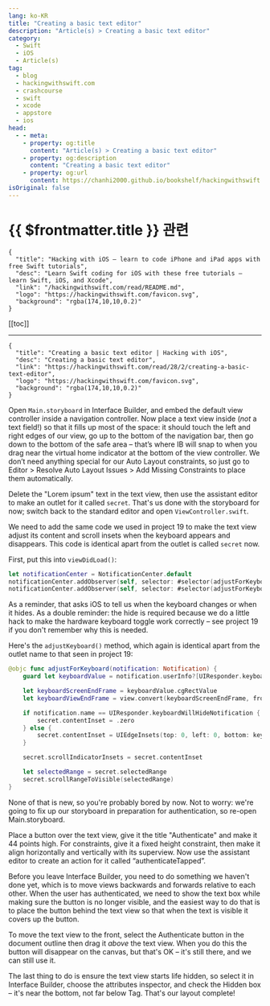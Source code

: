 ```yaml
---
lang: ko-KR
title: "Creating a basic text editor"
description: "Article(s) > Creating a basic text editor"
category:
  - Swift
  - iOS
  - Article(s)
tag: 
  - blog
  - hackingwithswift.com
  - crashcourse
  - swift
  - xcode
  - appstore
  - ios  
head:
  - - meta:
    - property: og:title
      content: "Article(s) > Creating a basic text editor"
    - property: og:description
      content: "Creating a basic text editor"
    - property: og:url
      content: https://chanhi2000.github.io/bookshelf/hackingwithswift.com/read/28/02-creating-a-basic-text-editor.html
isOriginal: false
---
```


# {{ $frontmatter.title }} 관련

```component VPCard
{
  "title": "Hacking with iOS – learn to code iPhone and iPad apps with free Swift tutorials",
  "desc": "Learn Swift coding for iOS with these free tutorials – learn Swift, iOS, and Xcode",
  "link": "/hackingwithswift.com/read/README.md",
  "logo": "https://hackingwithswift.com/favicon.svg",
  "background": "rgba(174,10,10,0.2)"
}
```

[[toc]]

---

```component VPCard
{
  "title": "Creating a basic text editor | Hacking with iOS",
  "desc": "Creating a basic text editor",
  "link": "https://hackingwithswift.com/read/28/2/creating-a-basic-text-editor",
  "logo": "https://hackingwithswift.com/favicon.svg",
  "background": "rgba(174,10,10,0.2)"
}
```

<VidStack src="youtube/0lEWz4fBzoA" />

Open <FontIcon icon="iconfont icon-xcode"/>`Main.storyboard` in Interface Builder, and embed the default view controller inside a navigation controller. Now place a text view inside (*not* a text field!) so that it fills up most of the space: it should touch the left and right edges of our view, go up to the bottom of the navigation bar, then go down to the bottom of the safe area – that’s where IB will snap to when you drag near the virtual home indicator at the bottom of the view controller. We don’t need anything special for our Auto Layout constraints, so just go to Editor > Resolve Auto Layout Issues > Add Missing Constraints to place them automatically.

Delete the "Lorem ipsum" text in the text view, then use the assistant editor to make an outlet for it called `secret`. That's us done with the storyboard for now; switch back to the standard editor and open <FontIcon icon="fa-brands fa-swift"/>`ViewController.swift`.

We need to add the same code we used in project 19 to make the text view adjust its content and scroll insets when the keyboard appears and disappears. This code is identical apart from the outlet is called `secret` now.

First, put this into `viewDidLoad()`:

```swift
let notificationCenter = NotificationCenter.default
notificationCenter.addObserver(self, selector: #selector(adjustForKeyboard), name: UIResponder.keyboardWillHideNotification, object: nil)
notificationCenter.addObserver(self, selector: #selector(adjustForKeyboard), name: UIResponder.keyboardWillChangeFrameNotification, object: nil)
```

As a reminder, that asks iOS to tell us when the keyboard changes or when it hides. As a double reminder: the hide is required because we do a little hack to make the hardware keyboard toggle work correctly – see project 19 if you don't remember why this is needed.

Here's the `adjustKeyboard()` method, which again is identical apart from the outlet name to that seen in project 19:

```swift
@objc func adjustForKeyboard(notification: Notification) {
    guard let keyboardValue = notification.userInfo?[UIResponder.keyboardFrameEndUserInfoKey] as? NSValue else { return }

    let keyboardScreenEndFrame = keyboardValue.cgRectValue
    let keyboardViewEndFrame = view.convert(keyboardScreenEndFrame, from: view.window)

    if notification.name == UIResponder.keyboardWillHideNotification {
        secret.contentInset = .zero
    } else {
        secret.contentInset = UIEdgeInsets(top: 0, left: 0, bottom: keyboardViewEndFrame.height - view.safeAreaInsets.bottom, right: 0)
    }

    secret.scrollIndicatorInsets = secret.contentInset

    let selectedRange = secret.selectedRange
    secret.scrollRangeToVisible(selectedRange)
}
```

None of that is new, so you're probably bored by now. Not to worry: we're going to fix up our storyboard in preparation for authentication, so re-open Main.storyboard.

Place a button over the text view, give it the title "Authenticate" and make it 44 points high. For constraints, give it a fixed height constraint, then make it align horizontally and vertically with its superview. Now use the assistant editor to create an action for it called “authenticateTapped”.

Before you leave Interface Builder, you need to do something we haven't done yet, which is to move views backwards and forwards relative to each other. When the user has authenticated, we need to show the text box while making sure the button is no longer visible, and the easiest way to do that is to place the button behind the text view so that when the text is visible it covers up the button.

To move the text view to the front, select the Authenticate button in the document outline then drag it *above* the text view. When you do this the button will disappear on the canvas, but that's OK – it's still there, and we can still use it.

The last thing to do is ensure the text view starts life hidden, so select it in Interface Builder, choose the attributes inspector, and check the Hidden box – it's near the bottom, not far below Tag. That's our layout complete!

